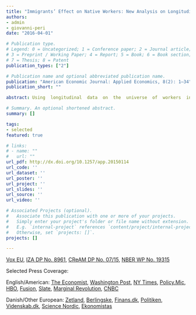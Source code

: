 ```yaml
---
title: "Immigrants’ Effect on Native Workers: New Analysis on Longitudinal Data"
authors:
- admin
- giovanni-peri
date: "2016-04-01"

# Publication type.
# Legend: 0 = Uncategorized; 1 = Conference paper; 2 = Journal article;
# 3 = Preprint / Working Paper; 4 = Report; 5 = Book; 6 = Book section;
# 7 = Thesis; 8 = Patent
publication_types: ["2"]

# Publication name and optional abbreviated publication name.
publication: "American Economic Journal: Applied Economics, 8(2): 1–34"
publication_short: ""

abstract: Using  longitudinal  data  on  the  universe  of  workers  in  Denmark  during the period 1991–2008, we track the labor market outcomes of low-skilled natives in response to an exogenous inflow of  low-skilled immigrants. We innovate on previous identification strategies by con-sidering  immigrants  distributed  across  municipalities  by  a  refugee  dispersal  policy  in  place  between  1986  and  1998.  We  find  that  an  increase  in  the  supply  of  refugee-country  immigrants  pushed  less  educated  native  workers  (especially  the  young  and  low-tenured  ones) to pursue less manual-intensive occupations. As a result immi-gration had positive effects on native unskilled wages, employment, and occupational mobility.

# Summary. An optional shortened abstract.
summary: []

tags:
- selected
featured: true

# links:
# - name: ""
#   url: ""
url_pdf: http://dx.doi.org/10.1257/app.20150114
url_code: ''
url_dataset: ''
url_poster: ''
url_project: ''
url_slides: ''
url_source: ''
url_video: ''

# Associated Projects (optional).
#   Associate this publication with one or more of your projects.
#   Simply enter your project's folder or file name without extension.
#   E.g. `internal-project` references `content/project/internal-project/index.md`.
#   Otherwise, set `projects: []`.
projects: []

---
```

[Vox EU](https://voxeu.org/article/how-immigrants-and-job-mobility-help-low-skilled-workers), [IZA DP No. 8961](http://ftp.iza.org/dp8961.pdf), [	CReAM DP No. 07/15](https://www.cream-migration.org/publ_uploads/CDP_07_15.pdf), [NBER WP No. 19315](https://www.nber.org/papers/w19315)

Selected Press Coverage: 

English/American: [The Economist](https://www.economist.com/finance-and-economics/2016/01/23/for-good-or-ill), [Washington Post](https://www.washingtonpost.com/gdpr-consent/?next_url=https%3a%2f%2fwww.washingtonpost.com%2fnews%2fwonkblog%2fwp%2f2015%2f09%2f10%2fthe-big-myth-about-refugees%2f), [NY Times](https://www.nytimes.com/2015/09/19/opinion/europe-should-see-refugees-as-a-boon-not-a-burden.html?_r=0), [Policy.Mic](https://www.mic.com/articles/125020/what-would-happen-if-the-us-followed-germany-s-lead-and-accepted-thousands-more-refugees), [HBO](https://www.youtube.com/watch?v=umqvYhb3wf4&feature=youtu.be&t=11m6s), [Fusion](https://fusion.tv/video/205631/open-borders-immigration-america-with-jorge-ramos/), [Slate](https://slate.com/gdpr?redirect_uri=%2Fblogs%2Fmoneybox%2F2013%2F08%2F29%2Fimmigration_and_wages_in_denmark.html%3Fvia%3Dgdpr-consent&redirect_host=http%3A%2F%2Fwww.slate.com), [Marginal Revolution](https://marginalrevolution.com/marginalrevolution/2013/08/immigration-and-wages.html), [CNBC](https://www.cnbc.com/id/100999863?__source=yahoo%7Cfinance%7Cheadline%7Cheadline%7Cstory&par=yahoo&doc=100999863%7CImmigration%20&%20wages:%20Misl)

Danish/Other European: [Zetland](https://www.zetland.dk/historie/soBZWGL0-mOzRG1Gw-86c7c), [Berlingske](https://www.berlingske.dk/samfund/flygtninge-kan-skaffe-danskere-nye-job-med-hoejere-loen-0), [Finans.dk](https://finans.dk/protected/finans/okonomi/ECE8469713/danske-kvinder-kan-laere-fremtidens-flygtninge-vejen-ind-paa-arbejdsmarkedet/?ctxref=ext), [Politiken](https://politiken.dk/oekonomi/arbejdsmarked/art5481643/Dansk-analyse-v%C3%A6kker-opsigt-i-USA-Indvandring-har-gavnet-kortuddannede), [Videnskab.dk](https://videnskab.dk/kultur-samfund/indvandringen-har-givet-danskere-bedre-jobs-og-hojere-lon), [Science Nordic](https://sciencenordic.com/denmark-economics-immigration/immigrants-have-a-positive-effect-on-native-workers/1392530), [Ekonomistas](https://ekonomistas.se/2015/08/20/okad-specialisering-med-okad-invandring/)
